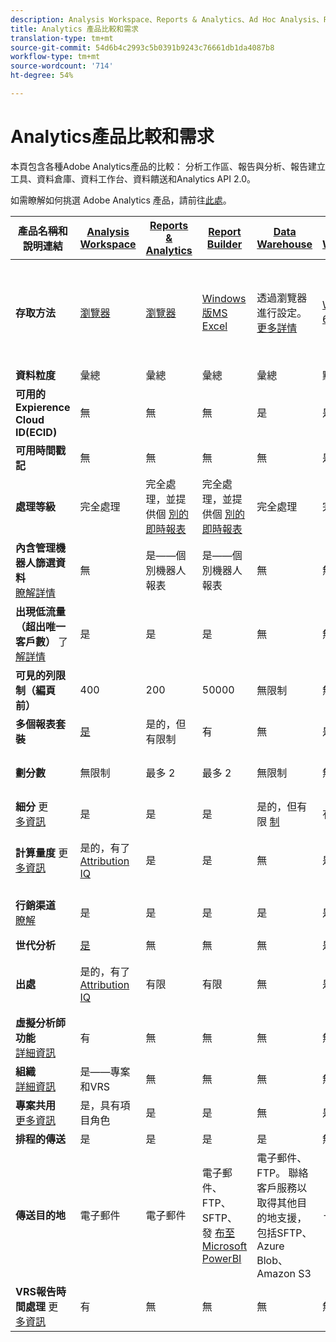 ```yaml
---
description: Analysis Workspace、Reports & Analytics、Ad Hoc Analysis、Report Builder、Data Warehouse 和 Data Workbench 的系統要求與比較。
title: Analytics 產品比較和需求
translation-type: tm+mt
source-git-commit: 54d6b4c2993c5b0391b9243c76661db1da4087b8
workflow-type: tm+mt
source-wordcount: '714'
ht-degree: 54%

---
```



# Analytics產品比較和需求

本頁包含各種Adobe Analytics產品的比較： 分析工作區、報告與分析、報告建立工具、資料倉庫、資料工作台、資料饋送和Analytics API 2.0。

如需瞭解如何挑選 Adobe Analytics 產品，請前往[此處](/help/admin/c-analytics-product-comparison/which-analytics-tool.md)。

| 產品名稱和說明連結 | [Analysis Workspace](https://docs.adobe.com/content/help/zh-Hant/analytics/analyze/analysis-workspace/home.html) | [Reports &amp; Analytics](https://docs.adobe.com/content/help/zh-Hant/analytics/analyze/reports-analytics/getting-started.html) | [Report Builder](https://docs.adobe.com/content/help/zh-Hant/analytics/analyze/report-builder/home.html) | [Data Warehouse](https://docs.adobe.com/content/help/zh-Hant/analytics/export/data-warehouse/data-warehouse.html) | [Data Workbench](https://docs.adobe.com/content/help/en/data-workbench/using/home.html) | [資料摘要](https://docs.adobe.com/content/help/zh-Hant/analytics/export/analytics-data-feed/data-feed-overview.html) | [Analytics API 2.0](https://www.adobe.io/apis/experiencecloud/analytics/docs.html) |
|---|---|---|---|---|---|---|---|
| **存取方法** | [瀏覽器](https://docs.adobe.com/content/help/zh-Hant/analytics/admin/sys-reqs.html) | [瀏覽器](https://docs.adobe.com/content/help/zh-Hant/analytics/admin/sys-reqs.html) | [Windows版MS Excel](https://docs.adobe.com/content/help/zh-Hant/analytics/analyze/report-builder/report-builder-setup/system-requirements.html) | 透過瀏覽器進行設定。 [更多詳情](https://docs.adobe.com/content/help/zh-Hant/analytics/admin/sys-reqs.html) | [Windows 64位元](https://docs.adobe.com/content/help/zh-Hant/data-workbench/using/install/c-data-workbench-client-install.html) | 透過瀏覽器進行設定。 [更多詳情](https://docs.adobe.com/content/help/zh-Hant/analytics/export/analytics-data-feed/data-feed-overview.html) | REST風格的API工具。 使用Adobe I/O認證登入。 [更多詳情](https://www.adobe.io/apis/experiencecloud/analytics/docs.html) |
| **資料粒度** | 彙總 | 彙總 | 彙總 | 彙總 | 點擊 | 點擊 | 彙總 |
| **可用的Expierence Cloud ID(ECID)** | 無 | 無 | 無 | 是 | 是 | 是 | 無 |
| **可用時間戳記** | 無 | 無 | 無 | 無 | 是 | 是 | 無 |
| **處理等級** | 完全處理 | 完全處理，並提供個 [別的即時報表](https://docs.adobe.com/content/help/en/analytics/components/real-time-reporting/realtime.html) | 完全處理，並提供個 [別的即時報表](https://docs.adobe.com/content/help/en/analytics/components/real-time-reporting/realtime.html) | 完全處理 | 完全處理 | 完全處理 | 完全處理 |
| **內含管理機器人篩選資料**<br>[瞭解詳情](https://docs.adobe.com/content/help/en/analytics/admin/admin-tools/bot-removal/bot-removal.html) | 無 | 是——個別機器人報表 | 是——個別機器人報表 | 無 | 無 | 無 | 無 |
| **出現低流量（超出唯一客戶數）** 了 <br>[解詳情](https://docs.adobe.com/content/help/zh-Hant/analytics/technotes/low-traffic.html) | 是 | 是 | 是 | 無 | 無 | 無 | 是 |
| **可見的列限制（編頁前）** | 400 | 200 | 50000 | 無限制 | 無限制 | 無限制 | 50000 |
| **多個報表套裝** | [是](https://docs.adobe.com/content/help/zh-Hant/analytics/analyze/analysis-workspace/build-workspace-project/multiple-report-suites.html) | 是的，但有限制 | 有 | 無 | 是 | 無 | 是 |
| **劃分數** | 無限制 | 最多 2 | 最多 2 | 無限制 | 無限制 | 無限制 | 無限制，可跨多個查詢執行 |
| **細分** 更 <br>[多資訊](https://docs.adobe.com/content/help/en/analytics/components/segmentation/segmentation-workflow/seg-workflow.html) | 是 | 是 | 是 | 是的，但有限 [制](https://docs.adobe.com/content/help/en/analytics/components/segmentation/segment-reference/seg-compatibility.html) | 有 | 無 | 是 |
| **計算量度** 更 <br>[多資訊](https://docs.adobe.com/content/help/zh-Hant/analytics/components/calculated-metrics/cm-overview.html) | 是的，有了 [Attribution IQ](https://docs.adobe.com/content/help/en/analytics/analyze/analysis-workspace/attribution/overview.html) | 是 | 是 | 無 | 是 | 無 | 是的，有了 [Attribution IQ](https://docs.adobe.com/content/help/en/analytics/analyze/analysis-workspace/attribution/overview.html) |
| **行銷渠道**<br>[瞭解](https://docs.adobe.com/content/help/zh-Hant/analytics/components/marketing-channels/c-getting-started-mchannel.html) | 是 | 是 | 是 | 是 | 是 | 是- [va_finder、va_closer](https://docs.adobe.com/content/help/en/analytics/export/analytics-data-feed/data-feed-contents/datafeeds-reference.html) | 是 |
| **世代分析** | [是](https://docs.adobe.com/content/help/zh-Hant/analytics/analyze/analysis-workspace/visualizations/cohort-table/cohort-analysis.html) | 無 | 無 | 無 | 是 | 無 | 無 |
| **出處** | 是的，有了 [Attribution IQ](https://docs.adobe.com/content/help/en/analytics/analyze/analysis-workspace/attribution/overview.html) | 有限 | 有限 | 無 | 是 | 無 | 是的，有了 [Attribution IQ](https://docs.adobe.com/content/help/en/analytics/analyze/analysis-workspace/attribution/overview.html) |
| **虛擬分析師功能**<br>[詳細資訊](https://docs.adobe.com/content/help/zh-Hant/analytics/analyze/analysis-workspace/virtual-analyst/overview.html) | 有 | 無 | 無 | 無 | 無 | 無 | 是 |
| **組織**<br>[詳細資訊](https://docs.adobe.com/content/help/zh-Hant/analytics/analyze/analysis-workspace/curate-share/curate.html) | 是——專案和VRS | 無 | 無 | 無 | 無 | 無 | 是——僅限VRS |
| **專案共用**<br>[更多資訊](https://docs.adobe.com/content/help/zh-Hant/analytics/analyze/analysis-workspace/curate-share/share-projects.html) | 是，具有項目角色 | 是 | 是 | 無 | 是 | 無 | 無 |
| **排程的傳送** | 是 | 是 | 是 | 是 | 無 | 是 | 無 |
| **傳送目的地** | 電子郵件 | 電子郵件 | 電子郵件、FTP、SFTP、發 [布至Microsoft PowerBI](https://docs.adobe.com/content/help/en/analytics/analyze/report-builder/publish-powerbi/power-bi.html) | 電子郵件、FTP。 聯絡客戶服務以取得其他目的地支援，包括SFTP、Azure Blob、Amazon S3 | - | FTP、SFTP、Azure Blob、Amazon S3 | - |
| **VRS報告時間處理** 更 <br>[多資訊](https://docs.adobe.com/content/help/zh-Hant/analytics/components/virtual-report-suites/vrs-report-time-processing.html) | 有 | 無 | 無 | 無 | 無 | 無 | 是 |
